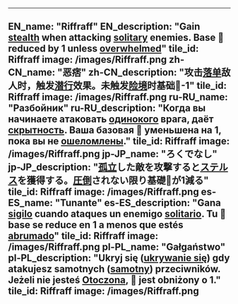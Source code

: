 ---

EN_name: "Riffraff"
EN_description: "Gain <u>stealth</u> when attacking <u>solitary</u> enemies. Base 🔸 reduced by 1 unless <u>overwhelmed</u>"
tile_id: Riffraff
image: /images/Riffraff.png
zh-CN_name: "恶痞"
zh-CN_description: "攻击<u>落单</u>敌人时，触发<u>潜行</u>效果。未触发<u>险境</u>时基础🔸-1"
tile_id: Riffraff
image: /images/Riffraff.png
ru-RU_name: "Разбойник"
ru-RU_description: "Когда вы начинаете атаковать <u>одинокого</u> врага, даёт <u>скрытность</u>. Ваша базовая 🔸 уменьшена на 1, пока вы не <u>ошеломлены</u>."
tile_id: Riffraff
image: /images/Riffraff.png
jp-JP_name: "ろくでなし"
jp-JP_description: "<u>孤立</u>した敵を攻撃すると<u>ステルス</u>を獲得する。<u>圧倒</u>されない限り基礎🔸が1減る"
tile_id: Riffraff
image: /images/Riffraff.png
es-ES_name: "Tunante"
es-ES_description: "Gana <u>sigilo</u> cuando ataques un enemigo <u>solitario</u>. Tu 🔸 base se reduce en 1 a menos que estés <u>abrumado</u>"
tile_id: Riffraff
image: /images/Riffraff.png
pl-PL_name: "Gałgaństwo"
pl-PL_description: "Ukryj się (<u>ukrywanie się</u>) gdy atakujesz samotnych (<u>samotny</u>) przeciwników. Jeżeli nie jesteś <u>Otoczona</u>, 🔸 jest obniżony o 1."
tile_id: Riffraff
image: /images/Riffraff.png
---